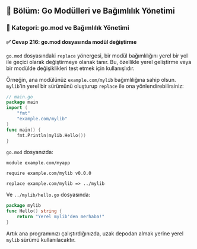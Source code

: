 ## 📘 Bölüm: Go Modülleri ve Bağımlılık Yönetimi  
### 🔹 Kategori: go.mod ve Bağımlılık Yönetimi  
#### ✅ Cevap 216: go.mod dosyasında modül değiştirme

`go.mod` dosyasındaki `replace` yönergesi, bir modül bağımlılığını yerel bir yol ile geçici olarak değiştirmeye olanak tanır. Bu, özellikle yerel geliştirme veya bir modülde değişiklikleri test etmek için kullanışlıdır.

Örneğin, ana modülünüz `example.com/mylib` bağımlılığına sahip olsun. `mylib`'in yerel bir sürümünü oluşturup `replace` ile ona yönlendirebilirsiniz:

```go
// main.go
package main
import (
    "fmt"
    "example.com/mylib"
)
func main() {
    fmt.Println(mylib.Hello())
}
```

`go.mod` dosyanızda:

```
module example.com/myapp

require example.com/mylib v0.0.0

replace example.com/mylib => ../mylib
```

Ve `../mylib/hello.go` dosyasında:

```go
package mylib
func Hello() string {
    return "Yerel mylib'den merhaba!"
}
```

Artık ana programınızı çalıştırdığınızda, uzak depodan almak yerine yerel `mylib` sürümü kullanılacaktır.
